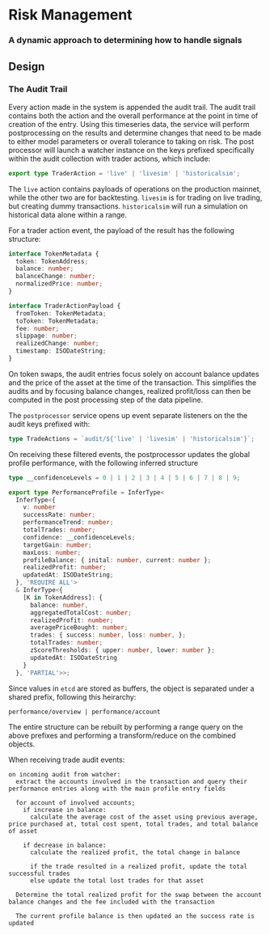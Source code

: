 # Risk Management


### A dynamic approach to determining how to handle signals


## Design


### The Audit Trail

Every action made in the system is appended the audit trail. The audit trail contains both the action and the overall performance at the point in time of creation of the entry. Using this timeseries data, the service will perform postprocessing on the results and determine changes that need to be made to either model parameters or overall tolerance to taking on risk. The post processor will launch a watcher instance on the keys prefixed specifically within the audit collection with trader actions, which include:
```ts
export type TraderAction = 'live' | 'livesim' | 'historicalsim';
```

The `live` action contains payloads of operations on the production mainnet, while the other two are for backtesting. `livesim` is for trading on live trading, but creating dummy transactions. `historicalsim` will run a simulation on historical data alone within a range.

For a trader action event, the payload of the result has the following structure:
```ts
interface TokenMetadata {
  token: TokenAddress;
  balance: number;
  balanceChange: number;
  normalizedPrice: number;
}

interface TraderActionPayload {
  fromToken: TokenMetadata;
  toToken: TokenMetadata;
  fee: number;
  slippage: number;
  realizedChange: number;
  timestamp: ISODateString;
}
```

On token swaps, the audit entries focus solely on account balance updates and the price of the asset at the time of the transaction. This simplifies the audits and by focusing balance changes, realized profit/loss can then be computed in the post processing step of the data pipeline.

The `postprocessor` service opens up event separate listeners on the the audit keys prefixed with:
```ts
type TradeActions = `audit/${'live' | 'livesim' | 'historicalsim'}`;
```

On receiving these filtered events, the postprocessor updates the global profile performance, with the following inferred structure
```ts
type __confidenceLevels = 0 | 1 | 2 | 3 | 4 | 5 | 6 | 7 | 8 | 9;

export type PerformanceProfile = InferType<
  InferType<{
    v: number
    successRate: number;
    performanceTrend: number;
    totalTrades: number;
    confidence: __confidenceLevels;
    targetGain: number;
    maxLoss: number;
    profileBalance: { inital: number, current: number };
    realizedProfit: number;
    updatedAt: ISODateString;
  }, 'REQUIRE ALL'> 
  & InferType<{
    [K in TokenAddress]: {
      balance: number,
      aggregatedTotalCost: number;
      realizedProfit: number;
      averagePriceBought: number;
      trades: { success: number, loss: number, };
      totalTrades: number;
      zScoreThresholds: { upper: number, lower: number };
      updatedAt: ISODateString
    }
  }, 'PARTIAL'>>;
```

Since values in `etcd` are stored as buffers, the object is separated under a shared prefix, following this heirarchy:
```
performance/overview | performance/account
```

The entire structure can be rebuilt by performing a range query on the above prefixes and performing a transform/reduce on the combined objects.

When receiving trade audit events:
```
on incoming audit from watcher:
  extract the accounts involved in the transaction and query their performance entries along with the main profile entry fields

  for account of involved accounts;
    if increase in balance:
      calculate the average cost of the asset using previous average, price purchased at, total cost spent, total trades, and total balance of asset

    if decrease in balance:
      calculate the realized profit, the total change in balance

      if the trade resulted in a realized profit, update the total successful trades
      else update the total lost trades for that asset

  Determine the total realized profit for the swap between the account balance changes and the fee included with the transaction

  The current profile balance is then updated an the success rate is updated
```